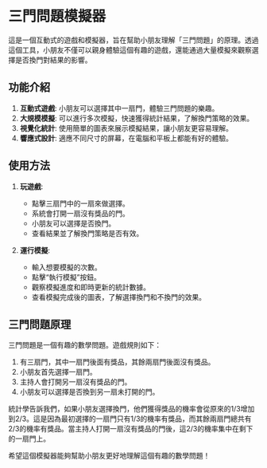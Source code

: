 # 三門問題模擬器

這是一個互動式的遊戲和模擬器，旨在幫助小朋友理解「三門問題」的原理。透過這個工具，小朋友不僅可以親身體驗這個有趣的遊戲，還能通過大量模擬來觀察選擇是否換門對結果的影響。

## 功能介紹

1. **互動式遊戲**: 小朋友可以選擇其中一扇門，體驗三門問題的樂趣。
2. **大規模模擬**: 可以進行多次模擬，快速獲得統計結果，了解換門策略的效果。
3. **視覺化統計**: 使用簡單的圖表來展示模擬結果，讓小朋友更容易理解。
4. **響應式設計**: 適應不同尺寸的屏幕，在電腦和平板上都能有好的體驗。

## 使用方法

1. **玩遊戲**:
   - 點擊三扇門中的一扇來做選擇。
   - 系統會打開一扇沒有獎品的門。
   - 小朋友可以選擇是否換門。
   - 查看結果並了解換門策略是否有效。

2. **運行模擬**:
   - 輸入想要模擬的次數。
   - 點擊“執行模擬”按鈕。
   - 觀察模擬進度和即時更新的統計數據。
   - 查看模擬完成後的圖表，了解選擇換門和不換門的效果。

## 三門問題原理

三門問題是一個有趣的數學問題。遊戲規則如下：
1. 有三扇門，其中一扇門後面有獎品，其餘兩扇門後面沒有獎品。
2. 小朋友首先選擇一扇門。
3. 主持人會打開另一扇沒有獎品的門。
4. 小朋友可以選擇是否換到另一扇未打開的門。

統計學告訴我們，如果小朋友選擇換門，他們獲得獎品的機率會從原來的1/3增加到2/3。這是因為最初選擇的一扇門只有1/3的機率有獎品，而其餘兩扇門總共有2/3的機率有獎品。當主持人打開一扇沒有獎品的門後，這2/3的機率集中在剩下的一扇門上。

希望這個模擬器能夠幫助小朋友更好地理解這個有趣的數學問題！
